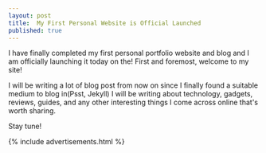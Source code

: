 ```yaml
---
layout: post
title:  My First Personal Website is Official Launched
published: true
---
```




I have finally completed my first personal portfolio website and blog and I am officially launching it today on the! First and foremost, welcome to my site!

I will be writing a lot of blog post from now on since I finally found a suitable medium to blog in(Psst, Jekyll) I will be writing about technology, gadgets, reviews, guides, and any other interesting things I come across online that's worth sharing.

Stay tune!

{% include advertisements.html %}
